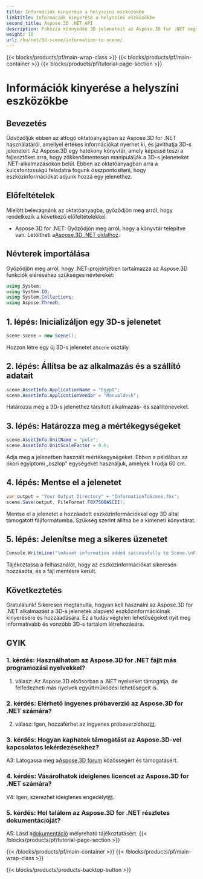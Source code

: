 ```yaml
---
title: Információk kinyerése a helyszíni eszközökbe
linktitle: Információk kinyerése a helyszíni eszközökbe
second_title: Aspose.3D .NET API
description: Fokozza könnyedén 3D jeleneteit az Aspose.3D for .NET segítségével. Ismerje meg, hogyan adhat hozzá értékes információkat lépésről lépésre. Töltse le most a dinamikus 3D élményért.
weight: 10
url: /hu/net/3d-scene/information-to-scene/
---
```


{{< blocks/products/pf/main-wrap-class >}}
{{< blocks/products/pf/main-container >}}
{{< blocks/products/pf/tutorial-page-section >}}

# Információk kinyerése a helyszíni eszközökbe

## Bevezetés

Üdvözöljük ebben az átfogó oktatóanyagban az Aspose.3D for .NET használatáról, amellyel értékes információkat nyerhet ki, és javíthatja 3D-s jeleneteit. Az Aspose.3D egy hatékony könyvtár, amely képessé teszi a fejlesztőket arra, hogy zökkenőmentesen manipulálják a 3D-s jeleneteket .NET-alkalmazásokon belül. Ebben az oktatóanyagban arra a kulcsfontosságú feladatra fogunk összpontosítani, hogy eszközinformációkat adjunk hozzá egy jelenethez.

## Előfeltételek

Mielőtt belevágnánk az oktatóanyagba, győződjön meg arról, hogy rendelkezik a következő előfeltételekkel:

-  Aspose.3D for .NET: Győződjön meg arról, hogy a könyvtár telepítve van. Letöltheti a[Aspose.3D .NET oldalhoz](https://releases.aspose.com/3d/net/).

## Névterek importálása

Győződjön meg arról, hogy .NET-projektjében tartalmazza az Aspose.3D funkciók eléréséhez szükséges névtereket:

```csharp
using System;
using System.IO;
using System.Collections;
using Aspose.ThreeD;
```

## 1. lépés: Inicializáljon egy 3D-s jelenetet

```csharp
Scene scene = new Scene();
```

 Hozzon létre egy új 3D-s jelenetet a`Scene` osztály.

## 2. lépés: Állítsa be az alkalmazás és a szállító adatait

```csharp
scene.AssetInfo.ApplicationName = "Egypt";
scene.AssetInfo.ApplicationVendor = "Manualdesk";
```

Határozza meg a 3D-s jelenethez társított alkalmazás- és szállítóneveket.

## 3. lépés: Határozza meg a mértékegységeket

```csharp
scene.AssetInfo.UnitName = "pole";
scene.AssetInfo.UnitScaleFactor = 0.6;
```

Adja meg a jelenetben használt mértékegységeket. Ebben a példában az ókori egyiptomi „oszlop” egységeket használjuk, amelyek 1 rúdja 60 cm.

## 4. lépés: Mentse el a jelenetet

```csharp
var output = "Your Output Directory" + "InformationToScene.fbx";
scene.Save(output, FileFormat.FBX7500ASCII);
```

Mentse el a jelenetet a hozzáadott eszközinformációkkal egy 3D által támogatott fájlformátumba. Szükség szerint állítsa be a kimeneti könyvtárat.

## 5. lépés: Jelenítse meg a sikeres üzenetet

```csharp
Console.WriteLine("\nAsset information added successfully to Scene.\nFile saved at " + output);
```

Tájékoztassa a felhasználót, hogy az eszközinformációkat sikeresen hozzáadta, és a fájl mentésre került.

## Következtetés

Gratulálunk! Sikeresen megtanulta, hogyan kell használni az Aspose.3D for .NET alkalmazást a 3D-s jelenetek alapvető eszközinformációinak kinyerésére és hozzáadására. Ez a tudás végtelen lehetőségeket nyit meg informatívabb és vonzóbb 3D-s tartalom létrehozására.

## GYIK

### 1. kérdés: Használhatom az Aspose.3D for .NET fájlt más programozási nyelvekkel?

1. válasz: Az Aspose.3D elsősorban a .NET nyelveket támogatja, de felfedezheti más nyelvek együttműködési lehetőségeit is.

### 2. kérdés: Elérhető ingyenes próbaverzió az Aspose.3D for .NET számára?

 2. válasz: Igen, hozzáférhet az ingyenes próbaverzióhoz[itt](https://releases.aspose.com/).

### 3. kérdés: Hogyan kaphatok támogatást az Aspose.3D-vel kapcsolatos lekérdezésekhez?

 A3: Látogassa meg a[Aspose.3D fórum](https://forum.aspose.com/c/3d/18) közösségért és támogatásért.

### 4. kérdés: Vásárolhatok ideiglenes licencet az Aspose.3D for .NET számára?

 V4: Igen, szerezhet ideiglenes engedélyt[itt](https://purchase.aspose.com/temporary-license/).

### 5. kérdés: Hol találom az Aspose.3D for .NET részletes dokumentációját?

 A5: Lásd a[dokumentáció](https://reference.aspose.com/3d/net/) mélyreható tájékoztatásért.
{{< /blocks/products/pf/tutorial-page-section >}}

{{< /blocks/products/pf/main-container >}}
{{< /blocks/products/pf/main-wrap-class >}}

{{< blocks/products/products-backtop-button >}}
